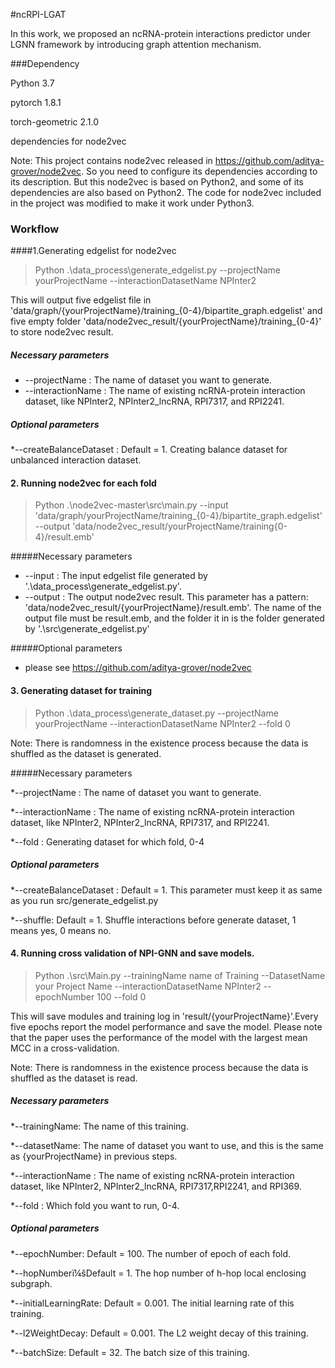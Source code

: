 ﻿#ncRPI-LGAT

In this work, we proposed an  ncRNA-protein interactions predictor under LGNN framework by introducing graph attention mechanism.

###Dependency

Python 3.7

pytorch 1.8.1

torch-geometric 2.1.0

dependencies for node2vec

Note: This project contains node2vec released in https://github.com/aditya-grover/node2vec. So you need to configure its dependencies according to its description. But this node2vec is based on Python2, and some of its dependencies are also based on Python2. The code for node2vec included in the project was modified to make it work under Python3.

### Workflow

####1.Generating edgelist for node2vec

>Python .\data\_process\generate\_edgelist.py --projectName yourProjectName --interactionDatasetName NPInter2

This will output five edgelist file in 'data/graph/{yourProjectName}/training\_{0-4}/bipartite\_graph.edgelist' and five empty folder 'data/node2vec\_result/{yourProjectName}/training\_{0-4}' to store node2vec result.

##### Necessary parameters

* --projectName : The name of dataset you want to generate.
* --interactionName : The name of existing ncRNA-protein interaction dataset, like NPInter2, NPInter2\_lncRNA, RPI7317, and RPI2241.

##### Optional parameters

*--createBalanceDataset : Default = 1. Creating balance dataset for unbalanced interaction dataset.

#### 2. Running node2vec for each fold

>Python .\node2vec-master\src\main.py --input 'data/graph/yourProjectName/training\_{0-4}/bipartite\_graph.edgelist' --output 'data/node2vec\_result/yourProjectName/training{0-4}/result.emb'

#####Necessary parameters

* --input : The input edgelist file generated by '.\data\_process\generate\_edgelist.py'.
* --output : The output node2vec result. This parameter has a pattern: 'data/node2vec\_result/{yourProjectName}/result.emb'. The name of the output file must be result.emb, and the folder it in is the folder generated by '.\src\generate\_edgelist.py'

#####Optional parameters

* please see https://github.com/aditya-grover/node2vec

#### 3. Generating dataset for training

>Python .\data\_process\generate\_dataset.py --projectName yourProjectName --interactionDatasetName NPInter2 --fold 0

Note: There is randomness in the existence process because the data is shuffled as the dataset is generated.

#####Necessary parameters

*--projectName : The name of dataset you want to generate.

*--interactionName : The name of existing ncRNA-protein interaction dataset, like NPInter2, NPInter2\_lncRNA, RPI7317, and RPI2241.

*--fold : Generating dataset for which fold, 0-4

##### Optional parameters

*--createBalanceDataset : Default = 1. This parameter must keep it as same as you run src/generate\_edgelist.py

*--shuffle: Default = 1. Shuffle interactions before generate dataset, 1 means yes, 0 means no.

#### 4. Running cross validation of NPI-GNN and save models.

>Python .\src\Main.py --trainingName name of Training --DatasetName your Project Name --interactionDatasetName NPInter2 --epochNumber 100 --fold 0

This will save modules and training log in 'result/{yourProjectName}'.Every five epochs report the model performance and save the model. Please note that the paper uses the performance of the model with the largest mean MCC in a cross-validation.

Note: There is randomness in the existence process because the data is shuffled as the dataset is read.


##### Necessary parameters

*--trainingName: The name of this training.

*--datasetName: The name of dataset you want to use, and this is the same as {yourProjectName} in previous steps.

*--interactionName : The name of existing ncRNA-protein interaction dataset, like NPInter2, NPInter2\_lncRNA, RPI7317,RPI2241, and RPI369.

*--fold : Which fold you want to run, 0-4.

##### Optional parameters

*--epochNumber: Default = 100. The number of epoch of each fold.

*--hopNumberï¼šDefault = 1. The hop number of h-hop local enclosing subgraph.

*--initialLearningRate: Default = 0.001. The initial learning rate of this training.

*--l2WeightDecay: Default = 0.001. The L2 weight decay of this training.

*--batchSize: Default = 32. The batch size of this training.


